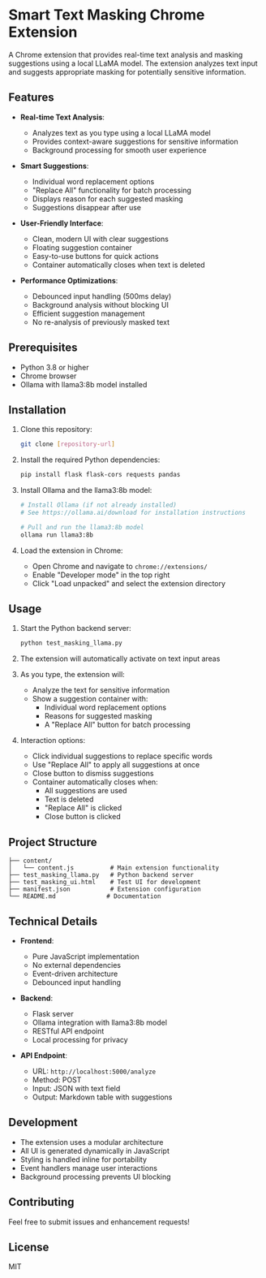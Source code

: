 # Smart Text Masking Chrome Extension

A Chrome extension that provides real-time text analysis and masking suggestions using a local LLaMA model. The extension analyzes text input and suggests appropriate masking for potentially sensitive information.

## Features

- **Real-time Text Analysis**: 
  - Analyzes text as you type using a local LLaMA model
  - Provides context-aware suggestions for sensitive information
  - Background processing for smooth user experience

- **Smart Suggestions**:
  - Individual word replacement options
  - "Replace All" functionality for batch processing
  - Displays reason for each suggested masking
  - Suggestions disappear after use

- **User-Friendly Interface**:
  - Clean, modern UI with clear suggestions
  - Floating suggestion container
  - Easy-to-use buttons for quick actions
  - Container automatically closes when text is deleted

- **Performance Optimizations**:
  - Debounced input handling (500ms delay)
  - Background analysis without blocking UI
  - Efficient suggestion management
  - No re-analysis of previously masked text

## Prerequisites

- Python 3.8 or higher
- Chrome browser
- Ollama with llama3:8b model installed

## Installation

1. Clone this repository:
   ```bash
   git clone [repository-url]
   ```

2. Install the required Python dependencies:
   ```bash
   pip install flask flask-cors requests pandas
   ```

3. Install Ollama and the llama3:8b model:
   ```bash
   # Install Ollama (if not already installed)
   # See https://ollama.ai/download for installation instructions
   
   # Pull and run the llama3:8b model
   ollama run llama3:8b
   ```

4. Load the extension in Chrome:
   - Open Chrome and navigate to `chrome://extensions/`
   - Enable "Developer mode" in the top right
   - Click "Load unpacked" and select the extension directory

## Usage

1. Start the Python backend server:
   ```bash
   python test_masking_llama.py
   ```

2. The extension will automatically activate on text input areas

3. As you type, the extension will:
   - Analyze the text for sensitive information
   - Show a suggestion container with:
     - Individual word replacement options
     - Reasons for suggested masking
     - A "Replace All" button for batch processing

4. Interaction options:
   - Click individual suggestions to replace specific words
   - Use "Replace All" to apply all suggestions at once
   - Close button to dismiss suggestions
   - Container automatically closes when:
     - All suggestions are used
     - Text is deleted
     - "Replace All" is clicked
     - Close button is clicked

## Project Structure

```
├── content/
│   └── content.js          # Main extension functionality
├── test_masking_llama.py   # Python backend server
├── test_masking_ui.html    # Test UI for development
├── manifest.json           # Extension configuration
└── README.md              # Documentation
```

## Technical Details

- **Frontend**: 
  - Pure JavaScript implementation
  - No external dependencies
  - Event-driven architecture
  - Debounced input handling

- **Backend**:
  - Flask server
  - Ollama integration with llama3:8b model
  - RESTful API endpoint
  - Local processing for privacy

- **API Endpoint**: 
  - URL: `http://localhost:5000/analyze`
  - Method: POST
  - Input: JSON with text field
  - Output: Markdown table with suggestions

## Development

- The extension uses a modular architecture
- All UI is generated dynamically in JavaScript
- Styling is handled inline for portability
- Event handlers manage user interactions
- Background processing prevents UI blocking

## Contributing

Feel free to submit issues and enhancement requests!

## License

MIT 
